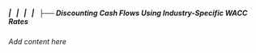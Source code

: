 ##### |   |   |   |   ├── Discounting Cash Flows Using Industry-Specific WACC Rates

*Add content here*